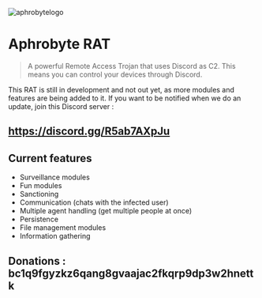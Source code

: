![aphrobytelogo](https://user-images.githubusercontent.com/71534600/216463962-fa72bec6-c7b1-417e-9c1f-116346961b52.png)
# Aphrobyte RAT
> A powerful Remote Access Trojan that uses Discord as C2. This means you can control your devices through Discord.

This RAT is still in development and not out yet, as more modules and features are being added to it. If you want to be notified when we do an update, join this Discord server :
## https://discord.gg/R5ab7AXpJu

## Current features

- Surveillance modules
- Fun modules
- Sanctioning
- Communication (chats with the infected user)
- Multiple agent handling (get multiple people at once)
- Persistence
- File management modules
- Information gathering

## Donations : **bc1q9fgyzkz6qang8gvaajac2fkqrp9dp3w2hnettk**
